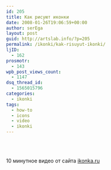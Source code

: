 ```yaml
---
id: 205
title: Как рисуют иконки
date: 2008-01-26T19:06:59+00:00
author: serEga
layout: post
guid: http://artslab.info/?p=205
permalink: /ikonki/kak-risuyut-ikonki/
ljID:
  - 162
prosmotr:
  - 143
wpb_post_views_count:
  - 1147
dsq_thread_id:
  - 1565015796
categories:
  - ikonki
tags:
  - how-to
  - icons
  - video
  - ikonki
---
```

<center>
  <br /> <br />
</center>

10 минутное видео от сайта <a href="http://ikonka.ru/free/" target="_blank">ikonka.ru</a>